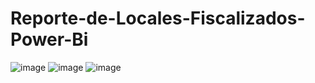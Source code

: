 # Reporte-de-Locales-Fiscalizados-Power-Bi

![image](https://github.com/user-attachments/assets/185b3b36-7604-4aee-b764-6e1206770c72)
![image](https://github.com/user-attachments/assets/b2a28150-e621-4507-84e2-7234eae0d376)
![image](https://github.com/user-attachments/assets/f56330fd-9006-418b-bfdc-4f35f1523252)


